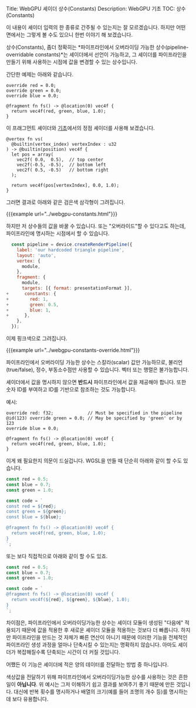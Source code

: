 Title: WebGPU 셰이더 상수(Constants)
Description: WebGPU 기초
TOC: 상수(Constants)

이 내용이 셰이더 입력의 한 종류로 간주될 수 있는지는 잘 모르겠습니다. 
하지만 어떤 면에서는 그렇게 볼 수도 있으니 한번 이야기 해 보겠습니다.

상수(Constants), 좀더 정확히는 *파이프라인에서 오버라이딩 가능한 상수(pipeline-overridable constants)*는 셰이더에서 선언이 가능하고, 
그 셰이더를 파이프라인을 만들기 위해 사용하는 시점에 값을 변경할 수 있는 상수입니다.

간단한 예제는 아래와 같습니다.

```wgsl
override red = 0.0;
override green = 0.0;
override blue = 0.0;

@fragment fn fs() -> @location(0) vec4f {
  return vec4f(red, green, blue, 1.0);
}
```

이 프래그먼트 셰이더와 [기초](webgpu-fundamentals.html)에서의 정점 셰이더를 사용해 보겠습니다.

```wgsl
@vertex fn vs(
  @builtin(vertex_index) vertexIndex : u32
) -> @builtin(position) vec4f {
  let pos = array(
    vec2f( 0.0,  0.5),  // top center
    vec2f(-0.5, -0.5),  // bottom left
    vec2f( 0.5, -0.5)   // bottom right
  );

  return vec4f(pos[vertexIndex], 0.0, 1.0);
}
```

그러면 결과로 아래와 같은 검은색 삼각형이 그려집니다.

{{{example url="../webgpu-constants.html"}}}

하지만 저 상수들의 값을 바꿀 수 있습니다. 
또는 "오버라이드"할 수 있다고도 하는데, 파이프라인에 명시하는 시점에서 할 수 있습니다.

```js
  const pipeline = device.createRenderPipeline({
    label: 'our hardcoded triangle pipeline',
    layout: 'auto',
    vertex: {
      module,
    },
    fragment: {
      module,
      targets: [{ format: presentationFormat }],
+      constants: {
+        red: 1,
+        green: 0.5,
+        blue: 1,
+      },
    },
  });
```

이제 핑크색으로 그려집니다.

{{{example url="../webgpu-constants-override.html"}}}

파이프라인에서 오버라이딩 가능한 상수는 스칼라(scalar) 값만 가능하므로, 
불리언(true/false), 정수, 부동소수점만 사용할 수 있습니다. 
벡터 또는 행렬은 불가능합니다.

셰이더에서 값을 명시하지 않으면 **반드시** 파이프라인에서 값을 제공해야 합니다. 
또한 숫자 ID를 부여하고 ID를 기반으로 참조하는 것도 가능합니다.

예시:

```wgsl
override red: f32;             // Must be specified in the pipeline
@id(123) override green = 0.0; // May be specified by 'green' or by 123
override blue = 0.0;

@fragment fn fs() -> @location(0) vec4f {
  return vec4f(red, green, blue, 1.0);
}
```

이게 왜 필요한지 의문이 드실겁니다. 
WGSL을 만들 때 단순히 아래와 같이 할 수도 있습니다.

```js
const red = 0.5;
const blue = 0.7;
const green = 1.0;

const code = `
const red = ${red};
const green = ${green};
const blue = ${blue};

@fragment fn fs() -> @location(0) vec4f {
  return vec4f(red, green, blue, 1.0);
}
`;
```

또는 보다 직접적으로 아래와 같이 할 수도 있죠.

```js
const red = 0.5;
const blue = 0.7;
const green = 1.0;

const code = `
@fragment fn fs() -> @location(0) vec4f {
  return vec4f(${red}, ${green}, ${blue}, 1.0);
}
`;
```

차이점은, 파이프라인에서 오버라이딩가능한 상수는 셰이더 모듈이 생성된 "다음에" 적용되기 때문에 값을 적용한 후 새로운 셰이더 모듈을 적용하는 것보다 더 빠릅니다. 
하지만 파이프라인을 만드는 것 자체가 빠른 연산이 아니기 때문에 이러한 기능을 전체적인 파이프라인 생성 과정을 얼마나 단축시킬 수 있는지는 명확하지 않습니다. 
아마도 셰이더가 복잡해질수록 단축되는 시간이 더 커질 것입니다.

어쨌든 이 기능은 셰이더에 적은 양의 데이터를 전달하는 방법 중 하나입니다.

색상값을 전달하기 위해 파이프라인에서 오버라이딩가능한 상수를 사용하는 것은 흔한 일이 **아닙니다**. 
위 예시는 그저 이해하기 쉽고 결과를 보여주기 좋기 때문에 만든 것입니다. 
대신에 반복 횟수를 명시하거나 배열의 크기(예를 들어 조명의 개수 등)를 명시하는 데 보다 유용합니다.
